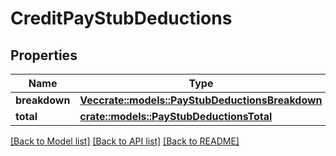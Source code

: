 # CreditPayStubDeductions

## Properties

Name | Type | Description | Notes
------------ | ------------- | ------------- | -------------
**breakdown** | [**Vec<crate::models::PayStubDeductionsBreakdown>**](PayStubDeductionsBreakdown.md) |  | 
**total** | [**crate::models::PayStubDeductionsTotal**](PayStubDeductionsTotal.md) |  | 

[[Back to Model list]](../README.md#documentation-for-models) [[Back to API list]](../README.md#documentation-for-api-endpoints) [[Back to README]](../README.md)



